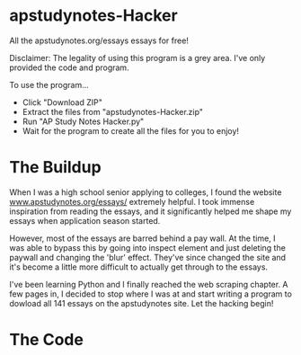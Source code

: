 # apstudynotes-Hacker
All the apstudynotes.org/essays essays for free!

Disclaimer: The legality of using this program is a grey area. I've only provided the code and program.

To use the program...
 - Click "Download ZIP"
 - Extract the files from "apstudynotes-Hacker.zip"
 - Run "AP Study Notes Hacker.py"
 - Wait for the program to create all the files for you to enjoy!

# The Buildup
When I was a high school senior applying to colleges, I found the website www.apstudynotes.org/essays/ extremely helpful.
I took immense inspiration from reading the essays, and it significantly helped me shape my essays when application season started.

However, most of the essays are barred behind a pay wall. At the time, I was able to bypass this by going into inspect element
and just deleting the paywall and changing the 'blur' effect. They've since changed the site and it's become a little more difficult
to actually get through to the essays.

I've been learning Python and I finally reached the web scraping chapter. A few pages in, I decided to stop where I
was at and start writing a program to dowload all 141 essays on the apstudynotes site. Let the hacking begin!

# The Code
